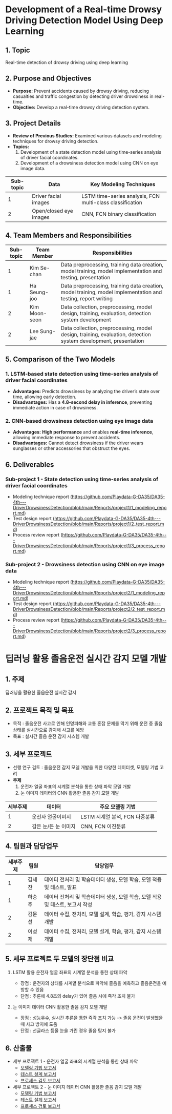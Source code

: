 # **Development of a Real-time Drowsy Driving Detection Model Using Deep Learning**  

## **1. Topic**  
Real-time detection of drowsy driving using deep learning  

## **2. Purpose and Objectives**  
- **Purpose:** Prevent accidents caused by drowsy driving, reducing casualties and traffic congestion by detecting driver drowsiness in real-time.  
- **Objective:** Develop a real-time drowsy driving detection system.  

## **3. Project Details**  
- **Review of Previous Studies:** Examined various datasets and modeling techniques for drowsy driving detection.  
- **Topics:**  
  1. Development of a state detection model using time-series analysis of driver facial coordinates.  
  2. Development of a drowsiness detection model using CNN on eye image data.  

| Sub-topic | Data | Key Modeling Techniques |  
|-----------|------|------------------------|  
| 1 | Driver facial images | LSTM time-series analysis, FCN multi-class classification |  
| 2 | Open/closed eye images | CNN, FCN binary classification |  

## **4. Team Members and Responsibilities**  

| Sub-topic | Team Member | Responsibilities |  
|-----------|------------|------------------|  
| 1 | Kim Se-chan | Data preprocessing, training data creation, model training, model implementation and testing, presentation |  
| 1 | Ha Seung-joo | Data preprocessing, training data creation, model training, model implementation and testing, report writing |  
| 2 | Kim Moon-seon | Data collection, preprocessing, model design, training, evaluation, detection system development |  
| 2 | Lee Sung-jae | Data collection, preprocessing, model design, training, evaluation, detection system development, presentation |  

## **5. Comparison of the Two Models**  

### **1. LSTM-based state detection using time-series analysis of driver facial coordinates**  
- **Advantages:** Predicts drowsiness by analyzing the driver’s state over time, allowing early detection.  
- **Disadvantages:** Has a **4.8-second delay in inference**, preventing immediate action in case of drowsiness.  

### **2. CNN-based drowsiness detection using eye image data**  
- **Advantages:** **High performance** and enables **real-time inference**, allowing immediate response to prevent accidents.  
- **Disadvantages:** Cannot detect drowsiness if the driver wears sunglasses or other accessories that obstruct the eyes.  

## **6. Deliverables**  

### **Sub-project 1 - State detection using time-series analysis of driver facial coordinates**  
- Modeling technique report (https://github.com/Playdata-G-DA35/DA35-4th---DriverDrowsinessDetection/blob/main/Reports/project1/1_modeling_report.md)  
- Test design report        (https://github.com/Playdata-G-DA35/DA35-4th---DriverDrowsinessDetection/blob/main/Reports/project1/2_test_report.md)
- Process review report     (https://github.com/Playdata-G-DA35/DA35-4th---DriverDrowsinessDetection/blob/main/Reports/project1/3_process_report.md)

### **Sub-project 2 - Drowsiness detection using CNN on eye image data**  
- Modeling technique report (https://github.com/Playdata-G-DA35/DA35-4th---DriverDrowsinessDetection/blob/main/Reports/project2/1_modeling_report.md) 
- Test design report        (https://github.com/Playdata-G-DA35/DA35-4th---DriverDrowsinessDetection/blob/main/Reports/project2/2_test_report.md)
- Process review report     (https://github.com/Playdata-G-DA35/DA35-4th---DriverDrowsinessDetection/blob/main/Reports/project2/3_process_report.md)

# 딥러닝 활용 졸음운전 실시간 감지 모델 개발

## 1. 주제

딥러닝을 활용한 졸음운전 실시간 감지 

## 2. 프로젝트 목적 및 목표

- 목적 : 졸음운전 사고로 인해 인명피해와 교통 혼잡 문제를 막기 위해 운전 중 졸음 상태를 실시간으로 감지해 사고를 예방
- 목표 : 실시간 졸음 운전 감지 시스템 개발

## 3. 세부 프로젝트  
- 선행 연구 검토 : 졸음운전 감지 모델 개발을 위한 다양한 데이터셋, 모델링 기법 고려
- **주제**
  1. 운전자 얼굴 좌표의 시계열 분석을 통한 상태 파악 모델 개발
  2. 눈 이미지 데이터의 CNN 활용한 졸음 감지 모델 개발
  
|세부주제|데이터|주요 모델링 기법|
|--|------|------|
|1|운전자 얼굴이미지|LSTM 시계열 분석, FCN 다중분류|
|2|감은 눈/뜬 눈 이미지|CNN, FCN 이진분류|
 
## 4. 팀원과 담당업무 
|세부주제|팀원|담당업무|
|--|------|------|
|1|김세찬|데이터 전처리 및 학습데이터 생성, 모델 학습, 모델 적용 및 테스트, 발표|
|1|하승주|데이터 전처리 및 학습데이터 생성, 모델 학습, 모델 적용 및 테스트, 보고서 작성|
|2|김문선|데이터 수집, 전처리, 모델 설계, 학습, 평가, 감지 시스템 개발|
|2|이성재|데이터 수집, 전처리, 모델 설계, 학습, 평가, 감지 시스템 개발|

## 5. 세부 프로젝트 두 모델의 장단점 비교
  
1. LSTM 활용 운전자 얼굴 좌표의 시계열 분석을 통한 상태 파악
    - 장점 : 운전자의 상태를 시계열 분석으로 파악해 졸음을 예측하고 졸음운전을 예방할 수 있음
    - 단점 : 추론에 4.8초의 delay가 있어 졸음 시에 즉각 조치 불가 

2. 눈 이미지 데이터 CNN 활용한 졸음 감지 모델 개발
      - 장점 : 성능우수, 실시간 추론을 통한 즉각 조치 가능
         -> 졸음 운전이 발생했을 때 사고 방지에 도움
      - 단점 : 선글라스 등올 눈을 가린 경우 졸음 탐지 불가


## 6. 산출물 
- 세부 프로젝트 1 - 운전자 얼굴 좌표의 시계열 분석을 통한 상태 파악
  - [모델링 기법 보고서](https://github.com/Playdata-G-DA35/DA35-4th---DriverDrowsinessDetection/blob/main/Reports/project1/1_modeling_report.md)
  - [테스트 설계 보고서](https://github.com/Playdata-G-DA35/DA35-4th---DriverDrowsinessDetection/blob/main/Reports/project1/2_test_report.md)
  - [프로세스 검토 보고서](https://github.com/Playdata-G-DA35/DA35-4th---DriverDrowsinessDetection/blob/main/Reports/project1/3_process_report.md)
- 세부 프로젝트 2 - 눈 이미지 데이터 CNN 활용한 졸음 감지 모델 개발
  - [모델링 기법 보고서](https://github.com/Playdata-G-DA35/DA35-4th---DriverDrowsinessDetection/blob/main/Reports/project2/1_modeling_report.md)
  - [테스트 설계 보고서](https://github.com/Playdata-G-DA35/DA35-4th---DriverDrowsinessDetection/blob/main/Reports/project2/2_test_report.md)
  - [프로세스 검토 보고서](https://github.com/Playdata-G-DA35/DA35-4th---DriverDrowsinessDetection/blob/main/Reports/project2/3_process_report.md)

